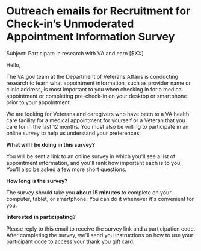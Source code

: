 # Outreach emails for Recruitment for Check-in’s Unmoderated Appointment Information Survey

Subject: Participate in research with VA and earn [$XX]

Hello,

The VA.gov team at the Department of Veterans Affairs is conducting research to learn what appointment information, such as provider name or clinic address, is most important to you when checking in for a medical appointment or completing pre-check-in on your desktop or smartphone prior to your appointment.

We are looking for Veterans and caregivers who have been to a VA health care facility for a medical appointment for yourself or a Veteran that you care for in the last 12 months. You must also be willing to participate in an online survey to help us understand your preferences.

**What will I be doing in this survey?**

You will be sent a link to an online survey in which you'll see a list of appointment information, and you'll rank how important each is to you. You'll also be asked a few more short questions.

**How long is the survey?**

The survey should take you **about 15 minutes** to complete on your computer, tablet, or smartphone. You can do it whenever it's convenient for you.

**Interested in participating?** 

Please reply to this email to receive the survey link and a participation code. After completing the survey, we'll send you instructions on how to use your participant code to access your thank you gift card.
